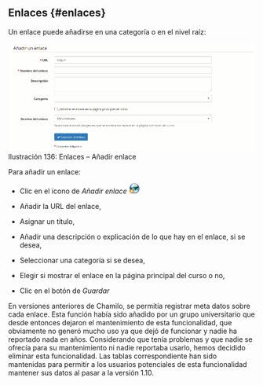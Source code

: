 ## Enlaces {#enlaces}

Un enlace puede añadirse en una categoría o en el nivel raíz:

![](../assets/graficos117.png)Ilustración 136: Enlaces – Añadir enlace

Para añadir un enlace:

*   Clic en el icono de _Añadir enlace_ ![](../assets/graphics219.png)

*   Añadir la URL del enlace,

*   Asignar un título,

*   Añadir una descripción o explicación de lo que hay en el enlace, si se desea,

*   Seleccionar una categoría si se desea,

*   Elegir si mostrar el enlace en la página principal del curso o no,

*   Clic en el botón de _Guardar_

En versiones anteriores de Chamilo, se permitía registrar meta datos sobre cada enlace. Esta función había sido añadido por un grupo universitario que desde entonces dejaron el mantenimiento de esta funcionalidad, que obviamente no generó mucho uso ya que dejó de funcionar y nadie ha reportado nada en años. Considerando que tenía problemas y que nadie se ofrecía para su mantenimiento ni nadie reportaba usarlo, hemos decidido eliminar esta funcionalidad. Las tablas correspondiente han sido mantenidas para permitir a los usuarios potenciales de esta funcionalidad mantener sus datos al pasar a la versión 1.10.